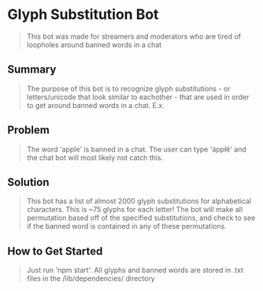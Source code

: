 # Glyph Substitution Bot

> This bot was made for streamers and moderators who are tired of loopholes around banned words in a chat

## Summary

> The purpose of this bot is to recognize glyph substitutions - or letters/unicode that look similar to eachother - that are used in order to get around banned words in a chat. E.x.

## Problem

> The word 'apple' is banned in a chat. The user can type 'áppłê' and the chat bot will most likely not catch this.

## Solution

> This bot has a list of almost 2000 glyph substitutions for alphabetical characters. This is ~75 glyphs for each letter! The bot will make all permutation based off of the specified substitutions, and check to see if the banned word is contained in any of these permutations.

## How to Get Started

> Just run 'npm start'. All glyphs and banned words are stored in .txt files in the /lib/dependencies/ directory
